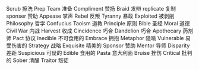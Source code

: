 Scrub 擦洗
Prep Team 准备
Compliment 赞扬
Braid 发辫
replicate 复制
sponser 赞助
Appease 掌声
Rebel 反叛
Tyranny 暴政
Exploited 被剥削
Philosophy 哲学
Confucius
Taoism 道教
Principle 原则
Bible 圣经
Moral 道德
Civil War 内战
Harvest  收成
Cincidence 巧合
Dandelion 巧合
Apothecary 药剂师
Pact 协议
Inedible 不可食用的
Embrace 拥抱
Metaphor 隐喻
Vulnerable 易受伤害的
Strategy 战略
Exquisite 精美的
Sponsor 赞助
Mentor 导师
Disparity 差距
Suspicious 可疑的
Edible 食用的
Pasta 意大利面
Bruise 挫伤
Critical 批判的
Sober 清醒
Traitor 叛徒